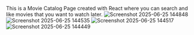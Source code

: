 This is a Movie Catalog Page created with React where you can search and like movies that you want to watch later.
![Screenshot 2025-06-25 144848](https://github.com/user-attachments/assets/3885473e-194f-4fde-9245-9b35b105380e)
![Screenshot 2025-06-25 144535](https://github.com/user-attachments/assets/777754b9-473c-4e11-addd-c72e0d8245ce)
![Screenshot 2025-06-25 144517](https://github.com/user-attachments/assets/12659e48-a09c-478e-8e30-077cfa853ac0)
![Screenshot 2025-06-25 144449](https://github.com/user-attachments/assets/9a1e8d38-4fe0-4b82-a643-a8c11f83ebfb)
